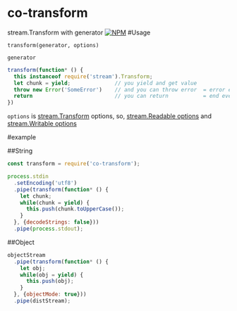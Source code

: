 # co-transform
stream.Transform with generator
[![NPM](https://nodei.co/npm/co-transform.png?downloads=true&downloadRank=true&stars=true)](https://nodei.co/npm/co-transform/)
#Usage

`transform(generator, options)`

`generator`

```js
transform(function* () {
  this instanceof require('stream').Transform;
  let chunk = yield;              // you yield and get value
  throw new Error('SomeError')    // and you can throw error  = error event emit
  return                          // you can return           = end event emit
})
```

`options` is [stream.Transform](http://nodejs.org/docs/latest/api/stream.html#stream_class_stream_transform) options,
so, [stream.Readable options](https://nodejs.org/docs/latest/api/stream.html#stream_new_stream_readable_options) and
[stream.Writable options](https://nodejs.org/docs/latest/api/stream.html#stream_new_stream_writable_options)

#example

##String

```js
const transform = require('co-transform');

process.stdin
  .setEncoding('utf8')
  .pipe(transform(function* () {
    let chunk;
    while(chunk = yield) {
      this.push(chunk.toUpperCase());
    }
  }, {decodeStrings: false}))
  .pipe(process.stdout);
```

##Object

```js
objectStream
  .pipe(transform(function* () {
    let obj;
    while(obj = yield) {
      this.push(obj);
    }
  }, {objectMode: true}))
  .pipe(distStream);

```
